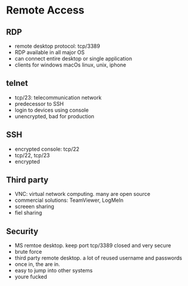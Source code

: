 # Remote Access
## RDP
- remote desktop protocol: tcp/3389
- RDP available in all major OS
- can connect entire desktop or single application
- clients for windows macOs linux, unix, iphone
## telnet
- tcp/23: telecommunication network
- predecessor to SSH
- login to devices using console
- unencrypted, bad for production
## SSH
- encrypted console: tcp/22
- tcp/22, tcp/23
- encrypted
## Third party
- VNC: virtual network computing. many are open source 
- commercial solutions: TeamViewer, LogMeIn
- screeen sharing
- fiel sharing
## Security
- MS remtoe desktop. keep port tcp/3389 closed and very secure
- brute force
- third party remote desktop. a lot of reused username and passwords
- once in, the are in.
- easy to jump into other systems
- youre fucked